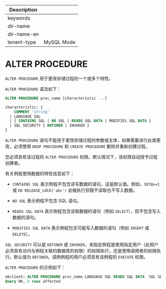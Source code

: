 | Description   |                 |
|---------------|-----------------|
| keywords      |                 |
| dir-name      |                 |
| dir-name-en   |                 |
| tenant-type   | MySQL Mode      |

# ALTER PROCEDURE

`ALTER PROCEDURE` 用于更改存储过程的一个或多个特性。

`ALTER PROCEDURE` 语法如下：

```sql
ALTER PROCEDURE proc_name [characteristic ...]

characteristic: {
    COMMENT 'string'
  | LANGUAGE SQL
  | { CONTAINS SQL | NO SQL | READS SQL DATA | MODIFIES SQL DATA }
  | SQL SECURITY { DEFINER | INVOKER }
}
```


`ALTER PROCEDURE` 语句不能用于更改存储过程的参数或主体，如果需要进行此类更改，必须使用 `DROP PROCEDURE` 和 `CREATE PROCEDURE` 删除并重新创建过程。

您必须具有该过程的 `ALTER PROCEDURE` 权限。默认情况下，该权限自动授予过程创建者。

有关例程使用数据的特性信息如下：

* `CONTAINS SQL` 表示例程不包含读写数据的语句，这是默认值。例如，`SET@x=1` 或 `DO RELEASE_LOCK('abc')` 会被执行但既不读取也不写入数据。

* `NO SQL` 表示例程不包含 SQL 语句。

* `READS SQL DATA` 表示例程包含读取数据的语句（例如 `SELECT`），但不包含写入数据的语句。

* `MODIFIES SQL DATA` 表示例程包含可能写入数据的语句（例如 `INSERT` 或 `DELETE`）。

`SQL SECURITY` 可以是 `DEFINER` 或 `INVOKER`，来指定例程是使用指定用户（此用户必须具有访问与例程关联的数据库的权限）的权限执行，还是使用调用者的权限执行。默认值为 `DEFINER`。调用例程的用户必须具有该例程的 `EXECUTE` 权限。

`ALTER PROCEDURE` 的示例如下：

```sql
obclient> ALTER PROCEDURE proc_name LANGUAGE SQL READS SQL DATA  SQL SECURITY INVOKER COMMENT '示例';
Query OK, 0 rows affected
```